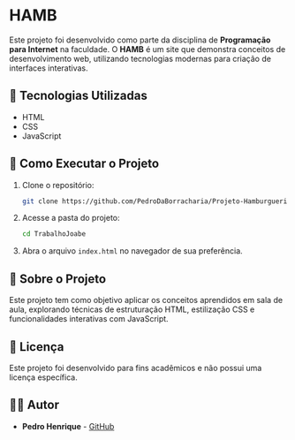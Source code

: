 # HAMB

Este projeto foi desenvolvido como parte da disciplina de **Programação para Internet** na faculdade. O **HAMB** é um site que demonstra conceitos de desenvolvimento web, utilizando tecnologias modernas para criação de interfaces interativas.

## 📌 Tecnologias Utilizadas
- HTML
- CSS
- JavaScript

## 🚀 Como Executar o Projeto

1. Clone o repositório:
   ```bash
   git clone https://github.com/PedroDaBorracharia/Projeto-Hamburgueria.git
   ```

2. Acesse a pasta do projeto:
   ```bash
   cd TrabalhoJoabe
   ```

3. Abra o arquivo `index.html` no navegador de sua preferência.

## 📖 Sobre o Projeto
Este projeto tem como objetivo aplicar os conceitos aprendidos em sala de aula, explorando técnicas de estruturação HTML, estilização CSS e funcionalidades interativas com JavaScript.

## 📄 Licença
Este projeto foi desenvolvido para fins acadêmicos e não possui uma licença específica.

## 👨‍💻 Autor
- **Pedro Henrique** - [GitHub](https://github.com/PedroSIUberaba)

